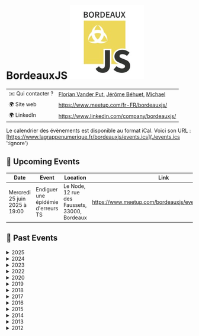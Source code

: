 # BordeauxJS ![Logo](./logo-bordeauxjs.jpeg ':size=100')

|                                |     |
| ------------------------------ | --- |
| ✉️ Qui contacter ?              | [Florian Vander Put](https://www.linkedin.com/in/florian-vanderput/), [Jérôme Béhuet](https://www.linkedin.com/in/jbehuet/), [Michael](https://www.linkedin.com/in/bonfilsmichael/) |
| 🌍 Site web                    | https://www.meetup.com/fr-FR/bordeauxjs/ |
| 🌍 LinkedIn                    | https://www.linkedin.com/company/bordeauxjs/ |

Le calendrier des évènements est disponible au format iCal.
Voici son URL : [https://www.lagrappenumerique.fr/bordeauxjs/events.ics](./events.ics ':ignore')

<!-- EVENTS:START -->
## 📅 Upcoming Events

| Date | Event | Location | Link |
|------|--------|----------|------|
| Mercredi 25 juin 2025 à 19:00 | Endiguer une épidémie d'erreurs TS | Le Node, 12 rue des Faussets, 33000, Bordeaux | https://www.meetup.com/bordeauxjs/events/307822194/ |

## 📆 Past Events

<details>
<summary>2025</summary>

| Date | Event | Location | Link |
|------|--------|----------|------|
| Mardi 20 mai 2025 à 19:00 | AdonisJS, le framework de la maturité | Le Node, 12 rue des Faussets, 33000, Bordeaux | https://www.meetup.com/bordeauxjs/events/306681521/?utm_medium=referral&utm_campaign=share-btn_savedevents_share_modal&utm_source=link |
| Mercredi 23 avril 2025 à 19:00 | Double meetup // Andrea Palma x Kim Chouard | Deezer Bordeaux, 20 rue Saint-François, Bordeaux, France | https://www.meetup.com/bordeauxjs/events/306681910/?utm_medium=referral&utm_campaign=share-btn_savedevents_share_modal&utm_source=link |
| Mercredi 16 avril 2025 à 19:00 | Prôner le clean code en entreprise ! | Younup Bordeaux, 68 Rue Achard, Bordeaux, France | https://www.meetup.com/bordeauxjs/events/306681942/?utm_medium=referral&utm_campaign=share-btn_savedevents_share_modal&utm_source=link |
| Mercredi 26 février 2025 à 19:00 | La gestion d'erreurs en Javascript | 12 rue des Faussets, Bordeaux | https://www.meetup.com/bordeauxjs/events/306025718/ |
| Jeudi 06 février 2025 à 19:00 | Cap sur le Web : Les Navigateurs, Explorateurs du Numérique | 2 Rue Marc Sangnier, Bègles | https://www.meetup.com/bordeauxjs/events/305454697/ |
</details>

<details>
<summary>2024</summary>

| Date | Event | Location | Link |
|------|--------|----------|------|
| Jeudi 10 octobre 2024 à 18:30 | TalkIT Tour Bordeaux - Web Workers & Clean Code | 68 Rue Achard, Bordeaux | https://www.meetup.com/bordeauxjs/events/303782977/ |
| Jeudi 11 juillet 2024 à 19:00 | VueJS au musée | 12 rue des Faussets, Bordeaux | https://www.meetup.com/bordeauxjs/events/302118166/ |
| Mardi 02 juillet 2024 à 19:00 | IA générative en action : intégrez les LLM dans vos applications ! | 68 Rue Achard, Bordeaux | https://www.meetup.com/bordeauxjs/events/301711664/ |
| Mercredi 15 mai 2024 à 19:00 | Angular change de logo mais pas ! | 2 Rue Marc Sangnier, Bègles | https://www.meetup.com/bordeauxjs/events/300720488/ |
</details>

<details>
<summary>2023</summary>

| Date | Event | Location | Link |
|------|--------|----------|------|
| Jeudi 21 septembre 2023 à 19:00 | La refonte du site France Bleu, une aventure pleine de rebondissements | 12 Rue des Faussets, Bordeaux | https://www.meetup.com/bordeauxjs/events/295650742/ |
| Mardi 11 juillet 2023 à 19:00 | Le Starter dont je suis le héros ! | 13 Rue des Cordeliers, Bordeaux | https://www.meetup.com/bordeauxjs/events/294469714/ |
| Mardi 20 juin 2023 à 19:00 | Next.js, module fédération et les 10 travaux d'un reconverti ! | 1 Cr Xavier Arnozan, Bordeaux | https://www.meetup.com/bordeauxjs/events/294061290/ |
| Lundi 22 mai 2023 à 18:30 | Introduction à SvelteKit | 44 All. de Tourny, Bordeaux | https://www.meetup.com/bordeauxjs/events/293317353/ |
| Jeudi 13 avril 2023 à 19:00 | Comprendre les stores Svelte | 12 rue des faussets, Bordeaux | https://www.meetup.com/bordeauxjs/events/292251002/ |
| Mercredi 05 avril 2023 à 19:00 | N'écoutez pas twitter: GraphQL, c'est de nouveau cool! | 12 Rue des Faussets, Bordeaux | https://www.meetup.com/bordeauxjs/events/292401675/ |
| Mercredi 15 mars 2023 à 19:00 | Élevez le niveau de vos revues de code ! | 13 Rue des Cordeliers, Bordeaux | https://www.meetup.com/bordeauxjs/events/292064025/ |
| Mercredi 01 mars 2023 à 19:00 | Migrer de React à Svelte, un exemple pratique | 12 Rue des Faussets, Bordeaux | https://www.meetup.com/bordeauxjs/events/291366708/ |
| Jeudi 23 février 2023 à 19:00 | Manuel de sabotage du partage de connaissances | 26 Rue Esprit des Lois, Bordeaux | https://www.meetup.com/bordeauxjs/events/291437327/ |
| Mercredi 11 janvier 2023 à 19:00 | Apprendre Svelte... et kiffer sa race ! | 12 rue des faussets, Bordeaux | https://www.meetup.com/bordeauxjs/events/289951483/ |
</details>

<details>
<summary>2022</summary>

| Date | Event | Location | Link |
|------|--------|----------|------|
| Mardi 13 décembre 2022 à 19:00 | Eco-conception numérique & Vite nouveau bundler (feat. Women In Tech Bordeaux) | 26 Rue Esprit des Lois, Bordeaux | https://www.meetup.com/bordeauxjs/events/290159255/ |
| Mardi 06 décembre 2022 à 19:00 | Standalone componant, le futur d'Angular ? & Accepter la différence dans la tech | 17 Quai Louis XVIII, Bordeaux | https://www.meetup.com/bordeauxjs/events/289947392/ |
| Mardi 08 novembre 2022 à 19:00 | Typescript FullStack : L'écosystème TS pour gérer votre application | 11 Pl. de la Frm Richemont, Bordeaux | https://www.meetup.com/bordeauxjs/events/289330790/ |
| Mardi 18 octobre 2022 à 19:00 | Comment favoriser l’inclusion ? (feat. Women In Tech Bordeaux) | 5 Rue de Condé, Bordeaux | https://www.meetup.com/bordeauxjs/events/289042639/ |
| Jeudi 13 octobre 2022 à 19:00 | Apprivoise les web composants avec StencilJS | 12 rue des faussets, Bordeaux | https://www.meetup.com/bordeauxjs/events/288874812/ |
| Mardi 20 septembre 2022 à 19:00 | Back to Basics : Space Invaders en live coding | 171 Rue Lucien Faure, Bordeaux | https://www.meetup.com/bordeauxjs/events/288323446/ |
| Mardi 14 juin 2022 à 19:00 | Svelte, ou pourquoi je ne veux plus faire de React | 13 Rue des Cordeliers, Bordeaux | https://www.meetup.com/bordeauxjs/events/286258968/ |
| Mercredi 25 mai 2022 à 19:00 | React dans tous ses états | 12 rue des faussets, Bordeaux | https://www.meetup.com/bordeauxjs/events/285567585/ |
| Mercredi 20 avril 2022 à 19:00 | (dé)coder l'écosystème Cypress | 3 Rue Parlement Sainte-Catherine, Bordeaux | https://www.meetup.com/bordeauxjs/events/285079633/ |
| Mardi 15 mars 2022 à 19:00 | Micro-frontends : les usages, contraintes et solutions | 2 Rue Marc Sangnier, Bègles | https://www.meetup.com/bordeauxjs/events/283791744/ |
</details>

<details>
<summary>2020</summary>

| Date | Event | Location | Link |
|------|--------|----------|------|
| Jeudi 26 novembre 2020 à 19:00 | [LIVE] Des channels Go en JS ? Inutile donc indispensable ! | Online | https://www.meetup.com/bordeauxjs/events/274509520/ |
| Mardi 21 avril 2020 à 19:00 | [LIVE] Monorepo et JavaScript : à la découverte de NX | Online | https://www.meetup.com/bordeauxjs/events/270063441/ |
| Mardi 18 février 2020 à 19:00 | Build the future with Typescript and NestJS | 12 rue des faussets, Bordeaux | https://www.meetup.com/bordeauxjs/events/267901148/ |
</details>

<details>
<summary>2019</summary>

| Date | Event | Location | Link |
|------|--------|----------|------|
| Mardi 05 novembre 2019 à 19:15 | HIGHWAY TO ELM! | 107 Cr Balguerie Stuttenberg, Bordeaux | https://www.meetup.com/bordeauxjs/events/265015769/ |
| Mardi 17 septembre 2019 à 19:00 | Les mains dans le cambouis avec WebAssembly | 12 rue des faussets, Bordeaux | https://www.meetup.com/bordeauxjs/events/264316553/ |
| Lundi 01 juillet 2019 à 19:00 | Un Backend For Frontend & Je n'ai rien compris à Redux | 12 rue des faussets, Bordeaux | https://www.meetup.com/bordeauxjs/events/262392800/ |
| Jeudi 11 avril 2019 à 19:00 | Back to Basics - Ne perdez plus votre Temps avec les Dates | 12 rue des faussets, Bordeaux | https://www.meetup.com/bordeauxjs/events/260199987/ |
| Mercredi 23 janvier 2019 à 19:00 | REX - Création d'une webapp B2C utilisée par plus d'un million d'utilisateurs | 12 rue des faussets, Bordeaux | https://www.meetup.com/bordeauxjs/events/257338440/ |
| Mercredi 09 janvier 2019 à 19:00 | Atelier - Renforcer sa pratique de NodeJS | 12 Rue des Faussets, Bordeaux | https://www.meetup.com/bordeauxjs/events/257556822/ |
</details>

<details>
<summary>2018</summary>

| Date | Event | Location | Link |
|------|--------|----------|------|
| Mercredi 17 octobre 2018 à 19:00 | Delivering Fast and Beautiful Images and Video | 12 rue des faussets, Bordeaux | https://www.meetup.com/bordeauxjs/events/255058438/ |
| Mercredi 03 octobre 2018 à 19:00 | Babel 7 : Nouveautés, babel-preset-env, etc. | 12 rue des faussets, Bordeaux | https://www.meetup.com/bordeauxjs/events/254474417/ |
| Mercredi 04 juillet 2018 à 19:00 | PWA & Angular 6 : Live coding | 12 rue des faussets, Bordeaux | https://www.meetup.com/bordeauxjs/events/251491875/ |
| Jeudi 17 mai 2018 à 19:30 | D3.js : Data-Driven Documents | 12 rue des faussets, Bordeaux | https://www.meetup.com/bordeauxjs/events/249937687/ |
| Mardi 24 avril 2018 à 19:00 | Redux-Saga : Présentation & Live-Coding  | 12 rue des faussets, Bordeaux | https://www.meetup.com/bordeauxjs/events/248776992/ |
| Mardi 03 avril 2018 à 19:00 | Aurelia | 12 rue des faussets, Bordeaux | https://www.meetup.com/bordeauxjs/events/248920575/ |
| Lundi 12 mars 2018 à 19:00 | Migration d'AngularJS vers Angular (Retour d'expérience et atelier) | 12 rue des faussets, Bordeaux | https://www.meetup.com/bordeauxjs/events/247770121/ |
| Mercredi 31 janvier 2018 à 19:00 | Atelier Nuxt.js: Universal Vue.js Applications  | 12 rue des faussets, Bordeaux | https://www.meetup.com/bordeauxjs/events/246441425/ |
</details>

<details>
<summary>2017</summary>

| Date | Event | Location | Link |
|------|--------|----------|------|
| Jeudi 26 octobre 2017 à 19:00 | Fable: Le meilleur de JS et de F# à votre service | 9 rue de Condé, Bordeaux | https://www.meetup.com/bordeauxjs/events/244309766/ |
| Jeudi 21 septembre 2017 à 19:00 | AperoJS | 27 Rue Camille Sauvageau, Bordeaux | https://www.meetup.com/bordeauxjs/events/243276773/ |
| Mardi 11 juillet 2017 à 19:00 | Logiciel multi-plateforme avec JavaScript | 12 rue des faussets, Bordeaux | https://www.meetup.com/bordeauxjs/events/241115309/ |
| Samedi 25 mars 2017 à 14:00 | Atelier découverte Wikidata avec Maxime Lathuilière | 12 rue des faussets, Bordeaux | https://www.meetup.com/bordeauxjs/events/238384572/ |
</details>

<details>
<summary>2016</summary>

| Date | Event | Location | Link |
|------|--------|----------|------|
| Lundi 19 décembre 2016 à 19:00 | Apéro JS | 27 Rue Camille Sauvageau, Bordeaux | https://www.meetup.com/bordeauxjs/events/236113115/ |
| Vendredi 10 juin 2016 à 19:00 | Présentation d'une PIC web et mobile avec Jenkins, Selenium et Docker | 12 rue des faussets, Bordeaux | https://www.meetup.com/bordeauxjs/events/230853443/ |
| Jeudi 28 avril 2016 à 19:00 | Petit retour d’expérience après 6 mois sur une grosse application React | 12 rue des faussets, Bordeaux | https://www.meetup.com/bordeauxjs/events/230539532/ |
| Jeudi 31 mars 2016 à 19:00 | Migrer une application React de MObservable vers Redux | 12 rue des faussets, Bordeaux | https://www.meetup.com/bordeauxjs/events/229812115/ |
| Mardi 26 janvier 2016 à 19:00 | Extension FirefoxOS: les secrets dévoilés ! | 12 rue des faussets, Bordeaux | https://www.meetup.com/bordeauxjs/events/228175588/ |
</details>

<details>
<summary>2015</summary>

| Date | Event | Location | Link |
|------|--------|----------|------|
| Jeudi 19 novembre 2015 à 00:00 | Code of War 2015 | Hangar 20, Quai de Bacalan, Bordeaux | https://www.meetup.com/bordeauxjs/events/225841618/ |
| Mardi 19 mai 2015 à 19:00 | Viens rencontrer React et ses copains | 12 rue des faussets, Bordeaux | https://www.meetup.com/bordeauxjs/events/222488666/ |
| Mardi 10 février 2015 à 19:00 | Les extensions navigateurs (Firefox et Chrome) for fun and profit | 12 rue des faussets, Bordeaux | https://www.meetup.com/bordeauxjs/events/219957981/ |
</details>

<details>
<summary>2014</summary>

| Date | Event | Location | Link |
|------|--------|----------|------|
| Jeudi 18 décembre 2014 à 19:00 | CoreOS, et la chaussette de l'ambassadeur | 18 rue Gratiolet, Bordeaux | https://www.meetup.com/bordeauxjs/events/218850797/ |
| Samedi 27 septembre 2014 à 14:00 | Atelier ReactJS | 12 rue des faussets, Bordeaux | https://www.meetup.com/bordeauxjs/events/203904952/ |
| Mardi 24 juin 2014 à 19:00 | Keep calm and React  | 12 rue des faussets, Bordeaux | https://www.meetup.com/bordeauxjs/events/188670332/ |
| Mardi 20 mai 2014 à 19:00 | Débroussailler Node.js | 12 rue des faussets, Bordeaux | https://www.meetup.com/bordeauxjs/events/177878782/ |
| Mardi 15 avril 2014 à 19:00 | AngularJS dans la vraie vie | 12 rue des faussets, Bordeaux | https://www.meetup.com/bordeauxjs/events/173268102/ |
| Jeudi 27 février 2014 à 19:00 | Combiner les services Google pour un meilleur Gmail | 12 rue des faussets, Bordeaux | https://www.meetup.com/bordeauxjs/events/167310502/ |
</details>

<details>
<summary>2013</summary>

| Date | Event | Location | Link |
|------|--------|----------|------|
| Samedi 14 décembre 2013 à 09:00 | Global Day of Code Retreat Bordeaux | 19 rue esprit des lois, Bordeaux | https://www.meetup.com/bordeauxjs/events/154310552/ |
| Jeudi 07 novembre 2013 à 20:30 | Soirée Haxe | 12 rue des faussets, Bordeaux | https://www.meetup.com/bordeauxjs/events/148038932/ |
| Samedi 02 novembre 2013 à 10:00 | Code of War | 85 rue du jardin publique, Bordeaux | https://www.meetup.com/bordeauxjs/events/144845672/ |
| Vendredi 27 septembre 2013 à 19:00 | Geek Camp 2013 | TBD | https://www.meetup.com/bordeauxjs/events/135898092/ |
| Jeudi 26 septembre 2013 à 19:00 | Développement Mobile HTML5 | 12 rue des faussets, Bordeaux | https://www.meetup.com/bordeauxjs/events/137641142/ |
| Jeudi 12 septembre 2013 à 18:30 | Soirée des techniciens du numérique | 12 rue des faussets, Bordeaux | https://www.meetup.com/bordeauxjs/events/138088572/ |
| Jeudi 02 mai 2013 à 19:00 | IDE et Javascript ? | 12 rue des faussets, Bordeaux | https://www.meetup.com/bordeauxjs/events/116842092/ |
| Jeudi 18 avril 2013 à 19:00 | Garbage Collection et Asynchronous Patterns in JS | 12 rue des faussets, Bordeaux | https://www.meetup.com/bordeauxjs/events/100987882/ |
| Jeudi 14 mars 2013 à 19:00 | Faisons discuter d3.js et ElasticSearch | 12 rue des faussets, Bordeaux | https://www.meetup.com/bordeauxjs/events/100987982/ |
| Jeudi 07 février 2013 à 19:00 | jQuery sans jQuery | 12 rue des faussets, Bordeaux | https://www.meetup.com/bordeauxjs/events/100986622/ |
</details>

<details>
<summary>2012</summary>

| Date | Event | Location | Link |
|------|--------|----------|------|
| Jeudi 06 décembre 2012 à 19:00 | BordeauxJS #2 | 12 rue des faussets, Bordeaux | https://www.meetup.com/bordeauxjs/events/92287382/ |
| Mercredi 31 octobre 2012 à 19:00 | BordeauxJS #1 | 12 rue des faussets, Bordeaux | https://www.meetup.com/bordeauxjs/events/88035462/ |
</details>
<!-- EVENTS:END -->
